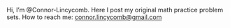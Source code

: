 Hi, I’m @Connor-Lincycomb.
Here I post my original math practice problem sets.
How to reach me: connor.lincycomb@gmail.com

<!---
Connor-Lincycomb/Connor-Lincycomb is a ✨ special ✨ repository because its `README.md` (this file) appears on your GitHub profile.
You can click the Preview link to take a look at your changes.
--->

